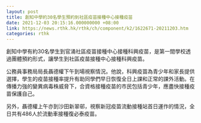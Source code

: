 ```yaml
---
layout: post
title: 創知中學約30名學生預約到社區疫苗接種中心接種疫苗
date: 2021-12-03 20:15:16.000000000 +08:00
link: https://news.rthk.hk/rthk/ch/component/k2/1622671-20211203.htm
categories: rthk
---
```


創知中學有約30名學生到官涌社區疫苗接種中心接種科興疫苗，是第一間學校透過團體預約形式，讓學生到社區疫苗接種中心接種科興疫苗。

公務員事務局局長聶德權下午到場視察情況。他說，科興疫苗為青少年和家長提供選擇，學生的疫苗接種率提升有助同學們早日恢復全日上課和正常的課外活動。在傳播力強的變異病毒株威脅下，合資格接種疫苗的市民包括青少年，應盡快接種疫苗保護自己。

另外，聶德權上午亦到沙田新翠邨，視察新冠疫苗流動接種站首日運作的情況，全日共有486人於流動車接種復必泰疫苗。
